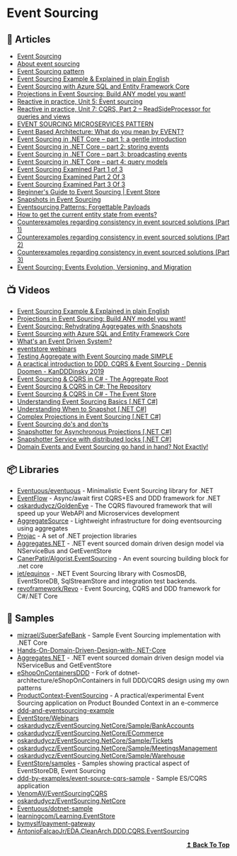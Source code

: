 # Event Sourcing

## 📕 Articles

- [Event Sourcing](https://martinfowler.com/eaaDev/EventSourcing.html) 
- [About event sourcing](https://eventuate.io/whyeventsourcing.html) 
- [Event Sourcing pattern](https://docs.microsoft.com/en-us/azure/architecture/patterns/event-sourcing) 
- [Event Sourcing Example & Explained in plain English](https://codeopinion.com/event-sourcing-example-explained-in-plain-english/?utm_source=feedly&utm_medium=rss&utm_campaign=event-sourcing-example-explained-in-plain-english) 
- [Event Sourcing with Azure SQL and Entity Framework Core](https://daniel-krzyczkowski.github.io/Event-Sourcing-With-Azure-SQL-And-Entity-Framework-Core/)
- [Projections in Event Sourcing: Build ANY model you want!](https://codeopinion.com/projections-in-event-sourcing-build-any-model-you-want)
- [Reactive in practice, Unit 5: Event sourcing](https://developer.ibm.com/tutorials/reactive-in-practice-5/)
- [Reactive in practice, Unit 7: CQRS, Part 2 – ReadSideProcessor for queries and views](https://developer.ibm.com/tutorials/reactive-in-practice-7/)
- [EVENT SOURCING MICROSERVICES PATTERN](https://akfpartners.com/growth-blog/event-sourcing-microservices-pattern)
- [Event Based Architecture: What do you mean by EVENT?](https://codeopinion.com/event-based-architecture-what-do-you-mean-by-event/)
- [Event Sourcing in .NET Core – part 1: a gentle introduction](https://www.davidguida.net/event-sourcing-in-net-core-part-1-a-gentle-introduction/)
- [Event Sourcing in .NET Core – part 2: storing events](https://www.davidguida.net/event-sourcing-in-net-core-part-2-storing-events/)
- [Event Sourcing in .NET Core – part 3: broadcasting events](https://www.davidguida.net/event-sourcing-in-net-core-part-3-broadcasting-events/)
- [Event Sourcing in .NET Core – part 4: query models](https://www.davidguida.net/event-sourcing-in-net-core-part-4-query-models/)
- [Event Sourcing Examined Part 1 of 3](https://dasith.me/2016/12/02/event-sourcing-examined-part-1-of-3)
- [Event Sourcing Examined Part 2 Of 3](https://dasith.me/2016/12/31/event-sourcing-examined-part-2-of-3/)
- [Event Sourcing Examined Part 3 Of 3](https://dasith.me/2017/08/02/event-sourcing-examined-part-3-of-3/)
- [Beginner's Guide to Event Sourcing | Event Store](https://www.eventstore.com/event-sourcing)
- [Snapshots in Event Sourcing](https://www.eventstore.com/blog/snapshots-in-event-sourcing)
- [Eventsourcing Patterns: Forgettable Payloads](https://verraes.net/2019/05/eventsourcing-patterns-forgettable-payloads/)
- [How to get the current entity state from events?](https://event-driven.io/en/how_to_get_the_current_entity_state_in_event_sourcing/)
- [Counterexamples regarding consistency in event sourced solutions (Part 1)](https://www.eventstore.com/blog/counterexamples-regarding-consistency-in-event-sourced-solutions-part-1)
- [Counterexamples regarding consistency in event sourced solutions (Part 2)](https://www.eventstore.com/blog/counterexamples-regarding-consistency-in-event-sourced-solutions-part-2)
- [Counterexamples regarding consistency in event sourced solutions (Part 3)](https://www.eventstore.com/blog/counterexamples-regarding-consistency-in-event-sourced-solutions-part-3)
- [Event Sourcing: Events Evolution, Versioning, and Migration](https://valerii-udodov.com/posts/event-sourcing/events-versioning/)
## 📺 Videos

- [Event Sourcing Example & Explained in plain English](https://www.youtube.com/watch?v=AUj4M-st3ic)
- [Projections in Event Sourcing: Build ANY model you want!](https://www.youtube.com/watch?v=bTRjO6JK4Ws)
- [Event Sourcing: Rehydrating Aggregates with Snapshots](https://www.youtube.com/watch?v=eAIkomEid1Y)
- [Event Sourcing with Azure SQL and Entity Framework Core](https://www.youtube.com/watch?v=-BhDW3GeSqg)
- [What's an Event Driven System?](https://www.youtube.com/watch?v=rJHTK2TfZ1I)
- [eventstore webinars](https://www.eventstore.com/webinars)
- [Testing Aggregate with Event Sourcing made SIMPLE](https://www.youtube.com/watch?v=rGlNhYOqKZk)
- [A practical introduction to DDD, CQRS & Event Sourcing - Dennis Doomen - KanDDDinsky 2019](https://www.youtube.com/watch?v=r26BuahD8aM)
- [Event Sourcing & CQRS in C# - The Aggregate Root](https://www.youtube.com/watch?v=LAU2gFtPC_0)
- [Event Sourcing & CQRS in C#: The Repository](https://www.youtube.com/watch?v=ZEHgs2qy2MQ)
- [Event Sourcing & CQRS in C# - The Event Store](https://www.youtube.com/watch?v=dfzsAGUAAYQ)
- [Understanding Event Sourcing Basics [.NET C#]](https://www.youtube.com/watch?v=EGYMNsI_Opo)
- [Understanding When to Snapshot [.NET C#]](https://www.youtube.com/watch?v=Y0EshPK32cg)
- [Complex Projections in Event Sourcing [.NET C#]](https://www.youtube.com/watch?v=kv87iBsEP44&t=3s)
- [Event Sourcing do's and don'ts](https://www.youtube.com/watch?v=SYsiIxJ-Nfw)
- [Snapshotter for Asynchronous Projections [.NET C#]](https://www.youtube.com/watch?v=ZRr3jOXZGJg)
- [Snapshotter Service with distributed locks [.NET C#]](https://www.youtube.com/watch?v=NriFMN2UtZs)
- [Domain Events and Event Sourcing go hand in hand? Not Exactly!](https://www.youtube.com/watch?v=dJBTNksQzys)

## 📦 Libraries
- [Eventuous/eventuous](https://github.com/Eventuous/eventuous) - Minimalistic Event Sourcing library for .NET
- [EventFlow](https://github.com/eventflow/EventFlow) - Async/await first CQRS+ES and DDD framework for .NET
- [oskardudycz/GoldenEye](https://github.com/oskardudycz/GoldenEye) - The CQRS flavoured framework that will speed up your WebAPI and Microservices development
- [AggregateSource](https://github.com/yreynhout/AggregateSource) - Lightweight infrastructure for doing eventsourcing using aggregates
- [Projac](https://github.com/BitTacklr/Projac) - A set of .NET projection libraries
- [Aggregates.NET](https://github.com/charlessolar/Aggregates.NET) - .NET event sourced domain driven design model via NServiceBus and GetEventStore
- [CanerPatir/Algorist.EventSourcing](https://github.com/CanerPatir/Algorist.EventSourcing) - An event sourcing building block for .net core
- [jet/equinox](https://github.com/jet/equinox) - .NET Event Sourcing library with CosmosDB, EventStoreDB, SqlStreamStore and integration test backends.
- [revoframework/Revo](https://github.com/revoframework/Revo) - Event Sourcing, CQRS and DDD framework for C#/.NET Core
## 🚀 Samples

- [mizrael/SuperSafeBank](https://github.com/mizrael/SuperSafeBank) - Sample Event Sourcing implementation with .NET Core
- [Hands-On-Domain-Driven-Design-with-.NET-Core](https://github.com/PacktPublishing/Hands-On-Domain-Driven-Design-with-.NET-Core) 
- [Aggregates.NET](https://github.com/charlessolar/Aggregates.NET) - .NET event sourced domain driven design model via NServiceBus and GetEventStore
- [eShopOnContainersDDD](https://github.com/charlessolar/eShopOnContainersDDD) - Fork of dotnet-architecture/eShopOnContainers in full DDD/CQRS design using my own patterns
- [ProductContext-EventSourcing](https://github.com/osoykan/ProductContext-EventSourcing) - A practical/experimental Event Sourcing application on Product Bounded Context in an e-commerce
- [ddd-and-eventsourcing-example](https://github.com/eraydin/ddd-and-eventsourcing-example)
- [EventStore/Webinars](https://github.com/EventStore/Webinars)
- [oskardudycz/EventSourcing.NetCore/Sample/BankAccounts](https://github.com/oskardudycz/EventSourcing.NetCore/tree/main/Sample/BankAccounts)
- [oskardudycz/EventSourcing.NetCore/ECommerce](https://github.com/oskardudycz/EventSourcing.NetCore/tree/main/Sample/ECommerce)
- [oskardudycz/EventSourcing.NetCore/Sample/Tickets](https://github.com/oskardudycz/EventSourcing.NetCore/tree/main/Sample/Tickets)
- [oskardudycz/EventSourcing.NetCore/Sample/MeetingsManagement](https://github.com/oskardudycz/EventSourcing.NetCore/tree/main/Sample/MeetingsManagement)
- [oskardudycz/EventSourcing.NetCore/Sample/Warehouse](https://github.com/oskardudycz/EventSourcing.NetCore/tree/cqrs_with_net5/Sample/Warehouse)
- [EventStore/samples](https://github.com/EventStore/samples) - Samples showing practical aspect of EventStoreDB, Event Sourcing
- [ddd-by-examples/event-source-cqrs-sample](https://github.com/ddd-by-examples/event-source-cqrs-sample) - Sample ES/CQRS application
- [VenomAV/EventSourcingCQRS](https://github.com/VenomAV/EventSourcingCQRS)
- [oskardudycz/EventSourcing.NetCore](https://github.com/oskardudycz/EventSourcing.NetCore)
- [Eventuous/dotnet-sample](https://github.com/Eventuous/dotnet-sample)
- [learningcom/Learning.EventStore](https://github.com/learningcom/Learning.EventStore)
- [bymyslf/payment-gateway](https://github.com/bymyslf/payment-gateway)
- [AntonioFalcaoJr/EDA.CleanArch.DDD.CQRS.EventSourcing](https://github.com/AntonioFalcaoJr/EDA.CleanArch.DDD.CQRS.EventSourcing)


<div align="right">
  <b><a href="#contents">↥ Back To Top</a></b>
</div>
